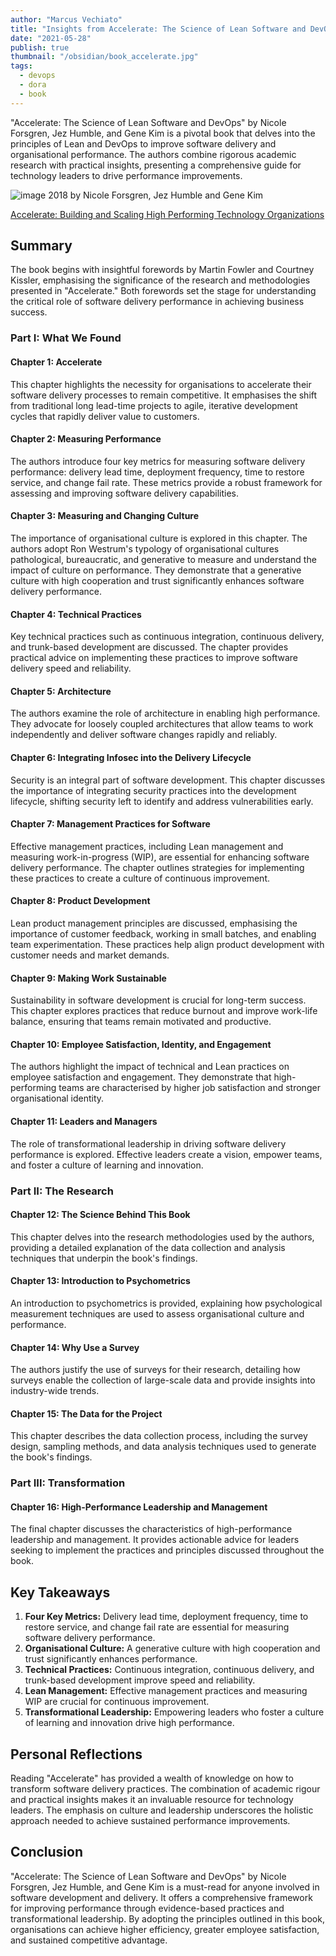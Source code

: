 ```yaml
---
author: "Marcus Vechiato"
title: "Insights from Accelerate: The Science of Lean Software and DevOps"
date: "2021-05-28"
publish: true
thumbnail: "/obsidian/book_accelerate.jpg"
tags: 
  - devops
  - dora
  - book
--- 
```


"Accelerate: The Science of Lean Software and DevOps" by Nicole Forsgren, Jez Humble, and Gene Kim is a pivotal book that delves into the principles of Lean and DevOps to improve software delivery and organisational performance. The authors combine rigorous academic research with practical insights, presenting a comprehensive guide for technology leaders to drive performance improvements.

![image](/obsidian/book_accelerate.jpg)
2018 by Nicole Forsgren, Jez Humble and Gene Kim

[Accelerate: Building and Scaling High Performing Technology Organizations](https://www.amazon.co.uk/dp/B07BLYJ4HR)

## **Summary**

The book begins with insightful forewords by Martin Fowler and Courtney Kissler, emphasising the significance of the research and methodologies presented in "Accelerate." Both forewords set the stage for understanding the critical role of software delivery performance in achieving business success.

### **Part I: What We Found**

#### **Chapter 1: Accelerate**

This chapter highlights the necessity for organisations to accelerate their software delivery processes to remain competitive. It emphasises the shift from traditional long lead-time projects to agile, iterative development cycles that rapidly deliver value to customers.

#### **Chapter 2: Measuring Performance**

The authors introduce four key metrics for measuring software delivery performance: delivery lead time, deployment frequency, time to restore service, and change fail rate. These metrics provide a robust framework for assessing and improving software delivery capabilities.

#### **Chapter 3: Measuring and Changing Culture**

The importance of organisational culture is explored in this chapter. The authors adopt Ron Westrum's typology of organisational cultures pathological, bureaucratic, and generative to measure and understand the impact of culture on performance. They demonstrate that a generative culture with high cooperation and trust significantly enhances software delivery performance.

#### **Chapter 4: Technical Practices**

Key technical practices such as continuous integration, continuous delivery, and trunk-based development are discussed. The chapter provides practical advice on implementing these practices to improve software delivery speed and reliability.

#### **Chapter 5: Architecture**

The authors examine the role of architecture in enabling high performance. They advocate for loosely coupled architectures that allow teams to work independently and deliver software changes rapidly and reliably.

#### **Chapter 6: Integrating Infosec into the Delivery Lifecycle**

Security is an integral part of software development. This chapter discusses the importance of integrating security practices into the development lifecycle, shifting security left to identify and address vulnerabilities early.

#### **Chapter 7: Management Practices for Software**

Effective management practices, including Lean management and measuring work-in-progress (WIP), are essential for enhancing software delivery performance. The chapter outlines strategies for implementing these practices to create a culture of continuous improvement.

#### **Chapter 8: Product Development**

Lean product management principles are discussed, emphasising the importance of customer feedback, working in small batches, and enabling team experimentation. These practices help align product development with customer needs and market demands.

#### **Chapter 9: Making Work Sustainable**

Sustainability in software development is crucial for long-term success. This chapter explores practices that reduce burnout and improve work-life balance, ensuring that teams remain motivated and productive.

#### **Chapter 10: Employee Satisfaction, Identity, and Engagement**

The authors highlight the impact of technical and Lean practices on employee satisfaction and engagement. They demonstrate that high-performing teams are characterised by higher job satisfaction and stronger organisational identity.

#### **Chapter 11: Leaders and Managers**

The role of transformational leadership in driving software delivery performance is explored. Effective leaders create a vision, empower teams, and foster a culture of learning and innovation.

### **Part II: The Research**

#### **Chapter 12: The Science Behind This Book**

This chapter delves into the research methodologies used by the authors, providing a detailed explanation of the data collection and analysis techniques that underpin the book's findings.

#### **Chapter 13: Introduction to Psychometrics**

An introduction to psychometrics is provided, explaining how psychological measurement techniques are used to assess organisational culture and performance.

#### **Chapter 14: Why Use a Survey**

The authors justify the use of surveys for their research, detailing how surveys enable the collection of large-scale data and provide insights into industry-wide trends.

#### **Chapter 15: The Data for the Project**

This chapter describes the data collection process, including the survey design, sampling methods, and data analysis techniques used to generate the book's findings.

### **Part III: Transformation**

#### **Chapter 16: High-Performance Leadership and Management**

The final chapter discusses the characteristics of high-performance leadership and management. It provides actionable advice for leaders seeking to implement the practices and principles discussed throughout the book.

## **Key Takeaways**

1. **Four Key Metrics:** Delivery lead time, deployment frequency, time to restore service, and change fail rate are essential for measuring software delivery performance.
2. **Organisational Culture:** A generative culture with high cooperation and trust significantly enhances performance.
3. **Technical Practices:** Continuous integration, continuous delivery, and trunk-based development improve speed and reliability.
4. **Lean Management:** Effective management practices and measuring WIP are crucial for continuous improvement.
5. **Transformational Leadership:** Empowering leaders who foster a culture of learning and innovation drive high performance.

## **Personal Reflections**

Reading "Accelerate" has provided a wealth of knowledge on how to transform software delivery practices. The combination of academic rigour and practical insights makes it an invaluable resource for technology leaders. The emphasis on culture and leadership underscores the holistic approach needed to achieve sustained performance improvements.

## **Conclusion**

"Accelerate: The Science of Lean Software and DevOps" by Nicole Forsgren, Jez Humble, and Gene Kim is a must-read for anyone involved in software development and delivery. It offers a comprehensive framework for improving performance through evidence-based practices and transformational leadership. By adopting the principles outlined in this book, organisations can achieve higher efficiency, greater employee satisfaction, and sustained competitive advantage.
